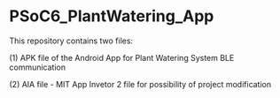 # PSoC6_PlantWatering_App


This repository contains two files:

  (1) APK file of the Android App for Plant Watering System BLE communication
  
  (2) AIA file - MIT App Invetor 2 file for possibility of project modification
